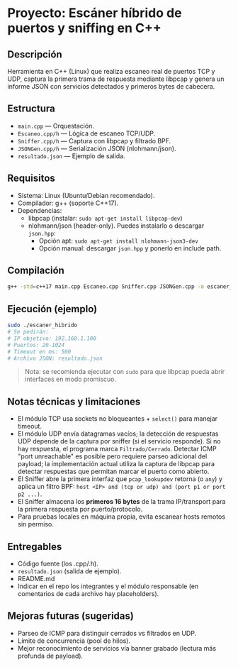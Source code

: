 # Proyecto: Escáner híbrido de puertos y sniffing en C++

## Descripción
Herramienta en C++ (Linux) que realiza escaneo real de puertos TCP y UDP, captura la primera trama de respuesta mediante libpcap y genera un informe JSON con servicios detectados y primeros bytes de cabecera.

## Estructura
- `main.cpp` — Orquestación.
- `Escaneo.cpp/h` — Lógica de escaneo TCP/UDP.
- `Sniffer.cpp/h` — Captura con libpcap y filtrado BPF.
- `JSONGen.cpp/h` — Serialización JSON (nlohmann/json).
- `resultado.json` — Ejemplo de salida.

## Requisitos
- Sistema: Linux (Ubuntu/Debian recomendado).
- Compilador: g++ (soporte C++17).
- Dependencias:
  - libpcap (instalar: `sudo apt-get install libpcap-dev`)
  - nlohmann/json (header-only). Puedes instalarlo o descargar `json.hpp`:
    - Opción apt: `sudo apt-get install nlohmann-json3-dev`
    - Opción manual: descargar `json.hpp` y ponerlo en include path.

## Compilación
```bash
g++ -std=c++17 main.cpp Escaneo.cpp Sniffer.cpp JSONGen.cpp -o escaner_hibrido -lpcap -pthread
```

## Ejecución (ejemplo)
```bash
sudo ./escaner_hibrido
# Se pedirán:
# IP objetivo: 192.168.1.100
# Puertos: 20-1024
# Timeout en ms: 500
# Archivo JSON: resultado.json
```

> Nota: se recomienda ejecutar con `sudo` para que libpcap pueda abrir interfaces en modo promiscuo.

## Notas técnicas y limitaciones
- El módulo TCP usa sockets no bloqueantes + `select()` para manejar timeout.
- El módulo UDP envía datagramas vacíos; la detección de respuestas UDP depende de la captura por sniffer (si el servicio responde). Si no hay respuesta, el programa marca `Filtrado/Cerrado`. Detectar ICMP "port unreachable" es posible pero requiere parseo adicional del payload; la implementación actual utiliza la captura de libpcap para detectar respuestas que permitan marcar el puerto como abierto.
- El Sniffer abre la primera interfaz que `pcap_lookupdev` retorna (o `any`) y aplica un filtro BPF: `host <IP> and (tcp or udp) and (port p1 or port p2 ...)`.
- El Sniffer almacena los **primeros 16 bytes** de la trama IP/transport para la primera respuesta por puerto/protocolo.
- Para pruebas locales en máquina propia, evita escanear hosts remotos sin permiso.

## Entregables
- Código fuente (los .cpp/.h).
- `resultado.json` (salida de ejemplo).
- README.md
- Indicar en el repo los integrantes y el módulo responsable (en comentarios de cada archivo hay placeholders).

## Mejoras futuras (sugeridas)
- Parseo de ICMP para distinguir cerrados vs filtrados en UDP.
- Límite de concurrencia (pool de hilos).
- Mejor reconocimiento de servicios vía banner grabado (lectura más profunda de payload).
